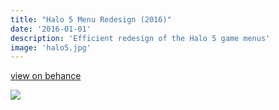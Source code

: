 ```yaml
---
title: "Halo 5 Menu Redesign (2016)"
date: '2016-01-01'
description: 'Efficient redesign of the Halo 5 game menus'
image: 'halo5.jpg'
---
```


[view on behance](https://www.behance.net/gallery/116778475/Halo-5-UI-Concept)

![](halo5.jpg)